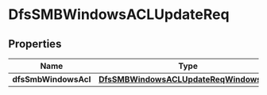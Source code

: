 # DfsSMBWindowsACLUpdateReq

## Properties
Name | Type | Description | Notes
------------ | ------------- | ------------- | -------------
**dfsSmbWindowsAcl** | [**DfsSMBWindowsACLUpdateReqWindowsACL**](DfsSMBWindowsACLUpdateReqWindowsACL.md) |  | 
